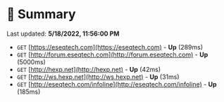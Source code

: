# 📖 Summary
Last updated: **5/18/2022, 11:56:00 PM**

- `GET` [https://eseqtech.com](https://eseqtech.com) - **Up** (289ms)
- `GET` [http://forum.eseqtech.com](http://forum.eseqtech.com) - **Up** (5000ms)
- `GET` [http://hexp.net](http://hexp.net) - **Up** (42ms)
- `GET` [http://ws.hexp.net](http://ws.hexp.net) - **Up** (31ms)
- `GET` [http://eseqtech.com/infoline](http://eseqtech.com/infoline) - **Up** (185ms)
